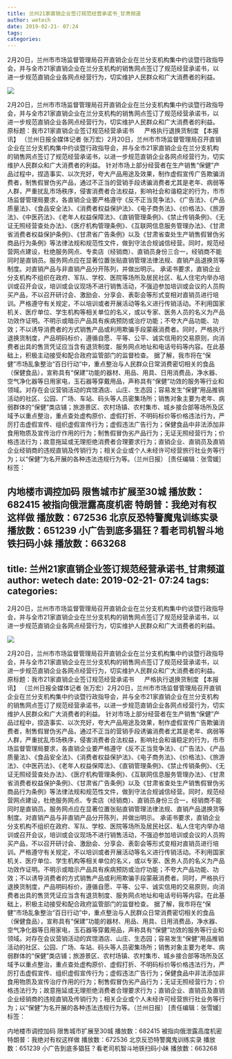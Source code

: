 ```yaml
---
title: 兰州21家直销企业签订规范经营承诺书_甘肃频道
author: wetech
date: 2019-02-21- 07:24
tags: 
categories: 
---
```

2月20日，兰州市市场监督管理局召开直销企业在兰分支机构集中约谈暨行政指导会，并与全市21家直销企业在兰分支机构的销售网点签订了规范经营承诺书，以进一步规范直销企业各网点经营行为，切实维护人民群众和广大消费者的利益。
<!-- more -->
                
<img align="center" border="0" src="http://p2.ifengimg.com/a/2016/0810/204c433878d5cf9size1_w16_h16.png" />
                
                
            
2月20日，兰州市市场监督管理局召开直销企业在兰分支机构集中约谈暨行政指导会，并与全市21家直销企业在兰分支机构的销售网点签订了规范经营承诺书，以进一步规范直销企业各网点经营行为，切实维护人民群众和广大消费者的利益。
原标题：我市21家直销企业签订规范经营承诺书
     严格执行退换货制度
【本报讯】 （兰州日报全媒体记者 张万宏）2月20日，兰州市市场监督管理局召开直销企业在兰分支机构集中约谈暨行政指导会，并与全市21家直销企业在兰分支机构的销售网点签订了规范经营承诺书，以进一步规范直销企业各网点经营行为，切实维护人民群众和广大消费者的利益。
针对市场上部分经营者在生产销售“保健”产品过程中，捏造事实、以次充好，夸大产品用途及效果，制作虚假宣传广告欺骗消费者，制售假冒伪劣产品，通过不正当的营销手段诱骗消费者尤其是老年、病弱等人群，严重扰乱市场秩序，侵害消费者合法权益，影响社会和谐稳定的行为，市市场监督管理局要求，各直销企业要严格遵守《反不正当竞争法》、《广告法》、《产品质量法》、《食品安全法》、《消费者权益保护法》、《电子商务法》、《价格法》、《旅游法》、《中医药法》、《老年人权益保障法》、《直销管理条例》、《禁止传销条例》、《无证无照经营查处办法》、《医疗机构管理条例》、《互联网信息服务管理办法》、《甘肃省消费者权益保护条例》、《甘肃省广告条例》以及《甘肃省查处生产销售假冒伪劣商品行为条例》等法律法规和规范性文件，做到守法合规诚信经营。同时，规范经营网点建设，杜绝服务网点、专卖店（经销商）、直销员身份三合一，经销商不能同时是直销员。服务网点应在显著位置张贴直销管理法律法规、直销产品退换货等制度。对直销产品与非直销产品分开陈列，并做出明示。
承诺书要求，直销企业分支机构不组织在政府、军队、学校、医院等场所及居民社区、私人住宅内举办培训或召开会议，培训或会议现场不进行销售活动，不强迫参加培训或会议的人员购买产品，不以召开研讨会、激励会、分享会、表彰会等形式变相对直销员进行培训。严格遵守有关规定，不以培训或者开展活动等名义进行传销活动。不利用国家机关、医疗单位、学生机构等相关单位的名义，或以专家、医务人员的名义为产品功效作证明。不明示或暗示产品具有疾病预防或治疗功能；不夸大产品功能、功效；不以诱导消费者的方式销售产品或利用欺骗手段蒙蔽消费者。同时，严格执行退换货制度，产品明码标价，遵循自愿、平等、公平、诚实信用的交易原则，向消费者出具的售货凭证应当含有退货制度、服务网点地址和电话号码等内容。在此基础上，积极主动接受和配合政府监管部门的监督检查。
据了解，我市将在“保健”市场乱象整治“百日行动”中，重点整治与人民群众日常消费密切相关的食品（保健食品），宣称具有“保建”功能的器材、用品、用具、日用消费品，净水器、空气净化器等日用家电，玉石器等穿戴用品，声称具有“保健”功效的服务等行业和领域。对存在会议营销活动的宾馆酒店、山庄、生态园；容易发生“保健”用品推销活动的社区、公园、广场、车站、码头等人员密集场所；销售对象主要为老年、病弱群体的“保健”类店铺；旅游景区、农村场镇、农村集市、城乡接合部等场所及区域予以重点整治，重点查处虚构原价、虚假打折、不明码标价等价格违法行为，严厉打击虚假宣传、组织虚假宣传行为；虚假违法广告行为；保健食品中非法添加非食用物质及宣传治疗作用的行为；制售假冒伪劣产品行为；无证无照经营行为；价格违法行为；故意拖延或无理拒绝消费者合理要求行为；直销企业、直销员及直销企业经销商的违规直销及传销行为；相关企业或个人未经许可经营旅行社业务等行为；以“保健”为名开展的各种违法违规行为等。（兰州日报）
[责任编辑：张雪媛]
标签：
 
             
内地楼市调控加码 限售城市扩展至30城
播放数：682415
被指向俄泄露高度机密 特朗普：我绝对有权这样做
播放数：672536
北京反恐特警魔鬼训练实录
播放数：651239
小广告到底多猖狂？看老司机智斗地铁扫码小妹
播放数：663268
---
title: 兰州21家直销企业签订规范经营承诺书_甘肃频道
author: wetech
date: 2019-02-21- 07:24
tags: 
categories: 
---
2月20日，兰州市市场监督管理局召开直销企业在兰分支机构集中约谈暨行政指导会，并与全市21家直销企业在兰分支机构的销售网点签订了规范经营承诺书，以进一步规范直销企业各网点经营行为，切实维护人民群众和广大消费者的利益。
<!-- more -->
                
<img align="center" border="0" src="http://p2.ifengimg.com/a/2016/0810/204c433878d5cf9size1_w16_h16.png" />
                
                
            
2月20日，兰州市市场监督管理局召开直销企业在兰分支机构集中约谈暨行政指导会，并与全市21家直销企业在兰分支机构的销售网点签订了规范经营承诺书，以进一步规范直销企业各网点经营行为，切实维护人民群众和广大消费者的利益。
原标题：我市21家直销企业签订规范经营承诺书
     严格执行退换货制度
【本报讯】 （兰州日报全媒体记者 张万宏）2月20日，兰州市市场监督管理局召开直销企业在兰分支机构集中约谈暨行政指导会，并与全市21家直销企业在兰分支机构的销售网点签订了规范经营承诺书，以进一步规范直销企业各网点经营行为，切实维护人民群众和广大消费者的利益。
针对市场上部分经营者在生产销售“保健”产品过程中，捏造事实、以次充好，夸大产品用途及效果，制作虚假宣传广告欺骗消费者，制售假冒伪劣产品，通过不正当的营销手段诱骗消费者尤其是老年、病弱等人群，严重扰乱市场秩序，侵害消费者合法权益，影响社会和谐稳定的行为，市市场监督管理局要求，各直销企业要严格遵守《反不正当竞争法》、《广告法》、《产品质量法》、《食品安全法》、《消费者权益保护法》、《电子商务法》、《价格法》、《旅游法》、《中医药法》、《老年人权益保障法》、《直销管理条例》、《禁止传销条例》、《无证无照经营查处办法》、《医疗机构管理条例》、《互联网信息服务管理办法》、《甘肃省消费者权益保护条例》、《甘肃省广告条例》以及《甘肃省查处生产销售假冒伪劣商品行为条例》等法律法规和规范性文件，做到守法合规诚信经营。同时，规范经营网点建设，杜绝服务网点、专卖店（经销商）、直销员身份三合一，经销商不能同时是直销员。服务网点应在显著位置张贴直销管理法律法规、直销产品退换货等制度。对直销产品与非直销产品分开陈列，并做出明示。
承诺书要求，直销企业分支机构不组织在政府、军队、学校、医院等场所及居民社区、私人住宅内举办培训或召开会议，培训或会议现场不进行销售活动，不强迫参加培训或会议的人员购买产品，不以召开研讨会、激励会、分享会、表彰会等形式变相对直销员进行培训。严格遵守有关规定，不以培训或者开展活动等名义进行传销活动。不利用国家机关、医疗单位、学生机构等相关单位的名义，或以专家、医务人员的名义为产品功效作证明。不明示或暗示产品具有疾病预防或治疗功能；不夸大产品功能、功效；不以诱导消费者的方式销售产品或利用欺骗手段蒙蔽消费者。同时，严格执行退换货制度，产品明码标价，遵循自愿、平等、公平、诚实信用的交易原则，向消费者出具的售货凭证应当含有退货制度、服务网点地址和电话号码等内容。在此基础上，积极主动接受和配合政府监管部门的监督检查。
据了解，我市将在“保健”市场乱象整治“百日行动”中，重点整治与人民群众日常消费密切相关的食品（保健食品），宣称具有“保建”功能的器材、用品、用具、日用消费品，净水器、空气净化器等日用家电，玉石器等穿戴用品，声称具有“保健”功效的服务等行业和领域。对存在会议营销活动的宾馆酒店、山庄、生态园；容易发生“保健”用品推销活动的社区、公园、广场、车站、码头等人员密集场所；销售对象主要为老年、病弱群体的“保健”类店铺；旅游景区、农村场镇、农村集市、城乡接合部等场所及区域予以重点整治，重点查处虚构原价、虚假打折、不明码标价等价格违法行为，严厉打击虚假宣传、组织虚假宣传行为；虚假违法广告行为；保健食品中非法添加非食用物质及宣传治疗作用的行为；制售假冒伪劣产品行为；无证无照经营行为；价格违法行为；故意拖延或无理拒绝消费者合理要求行为；直销企业、直销员及直销企业经销商的违规直销及传销行为；相关企业或个人未经许可经营旅行社业务等行为；以“保健”为名开展的各种违法违规行为等。（兰州日报）
[责任编辑：张雪媛]
标签：
 
             
内地楼市调控加码 限售城市扩展至30城
播放数：682415
被指向俄泄露高度机密 特朗普：我绝对有权这样做
播放数：672536
北京反恐特警魔鬼训练实录
播放数：651239
小广告到底多猖狂？看老司机智斗地铁扫码小妹
播放数：663268
